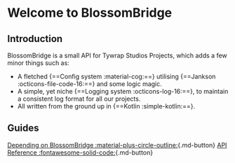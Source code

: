 # Welcome to BlossomBridge
## Introduction
BlossomBridge is a small API for Tywrap Studios Projects, which adds a few minor things such as:

- A fletched {==Config system :material-cog:==} utilising {==Jankson :octicons-file-code-16:==} and some logic magic.
- A simple, yet niche {==Logging system :octicons-log-16:==}, to maintain a consistent log format for all our projects.
- All written from the ground up in {==Kotlin :simple-kotlin:==}.

## Guides
[Depending on BlossomBridge :material-plus-circle-outline:](developers/index.md){.md-button}
[API Reference :fontawesome-solid-code:](api/index.md){.md-button}